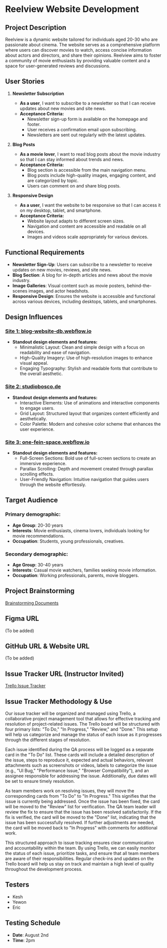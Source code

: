 # Reelview Website Development

## Project Description

Reelview is a dynamic website tailored for individuals aged 20-30 who are passionate about cinema. The website serves as a comprehensive platform where users can discover movies to watch, access concise information about actors and directors, and share their opinions. Reelview aims to foster a community of movie enthusiasts by providing valuable content and a space for user-generated reviews and discussions.

## User Stories

1. **Newsletter Subscription**
   - **As a user**, I want to subscribe to a newsletter so that I can receive updates about new movies and site news.
   - **Acceptance Criteria:**
     - Newsletter sign-up form is available on the homepage and footer.
     - User receives a confirmation email upon subscribing.
     - Newsletters are sent out regularly with the latest updates.

2. **Blog Posts**
   - **As a movie lover**, I want to read blog posts about the movie industry so that I can stay informed about trends and news.
   - **Acceptance Criteria:**
     - Blog section is accessible from the main navigation menu.
     - Blog posts include high-quality images, engaging content, and are categorized by topic.
     - Users can comment on and share blog posts.

3. **Responsive Design**
   - **As a user**, I want the website to be responsive so that I can access it on my desktop, tablet, and smartphone.
   - **Acceptance Criteria:**
     - Website layout adapts to different screen sizes.
     - Navigation and content are accessible and readable on all devices.
     - Images and videos scale appropriately for various devices.

## Functional Requirements

- **Newsletter Sign-Up**: Users can subscribe to a newsletter to receive updates on new movies, reviews, and site news.
- **Blog Section**: A blog for in-depth articles and news about the movie industry.
- **Image Galleries**: Visual content such as movie posters, behind-the-scenes images, and actor headshots.
- **Responsive Design**: Ensures the website is accessible and functional across various devices, including desktops, tablets, and smartphones.

## Design Influences

### [Site 1: blog-website-db.webflow.io](https://blog-website-db.webflow.io/)
- **Standout design elements and features:**
  - Minimalistic Layout: Clean and simple design with a focus on readability and ease of navigation.
  - High-Quality Imagery: Use of high-resolution images to enhance visual appeal.
  - Engaging Typography: Stylish and readable fonts that contribute to the overall aesthetic.

### [Site 2: studiobosco.de](https://www.studiobosco.de/)
- **Standout design elements and features:**
  - Interactive Elements: Use of animations and interactive components to engage users.
  - Grid Layout: Structured layout that organizes content efficiently and aesthetically.
  - Color Palette: Modern and cohesive color scheme that enhances the user experience.

### [Site 3: one-fein-space.webflow.io](https://one-fein-space.webflow.io/)
- **Standout design elements and features:**
  - Full-Screen Sections: Bold use of full-screen sections to create an immersive experience.
  - Parallax Scrolling: Depth and movement created through parallax scrolling effects.
  - User-Friendly Navigation: Intuitive navigation that guides users through the website effortlessly.

## Target Audience

### Primary demographic:
- **Age Group**: 20-30 years
- **Interests**: Movie enthusiasts, cinema lovers, individuals looking for movie recommendations.
- **Occupation**: Students, young professionals, creatives.

### Secondary demographic:
- **Age Group**: 30-40 years
- **Interests**: Casual movie watchers, families seeking movie information.
- **Occupation**: Working professionals, parents, movie bloggers.

## Project Brainstorming

[Brainstorming Documents](https://drive.google.com/drive/folders/1OPJvDAssYCe61vwrl868SGdLlrj0Vupg?usp=sharing)

## Figma URL

(To be added)

## GitHub URL & Website URL

(To be added)

## Issue Tracker URL (Instructor Invited)

[Trello Issue Tracker](https://trello.com/invite/b/66a2c8b77e5e52fc47f8e8ab/ATTI20901377193e4e2e500688722558bab32708619F/qaterm-project)

## Issue Tracker Methodology & Use

Our issue tracker will be organized and managed using Trello, a collaborative project management tool that allows for effective tracking and resolution of project-related issues. The Trello board will be structured with four primary lists: "To Do," "In Progress," "Review," and "Done." This setup will help us categorize and manage the status of each issue as it progresses through the different stages of resolution.

Each issue identified during the QA process will be logged as a separate card in the "To Do" list. These cards will include a detailed description of the issue, steps to reproduce it, expected and actual behaviors, relevant attachments such as screenshots or videos, labels to categorize the issue (e.g., "UI Bug," "Performance Issue," "Browser Compatibility"), and an assignee responsible for addressing the issue. Additionally, due dates will be set to ensure timely resolution.

As team members work on resolving issues, they will move the corresponding cards from "To Do" to "In Progress." This signifies that the issue is currently being addressed. Once the issue has been fixed, the card will be moved to the "Review" list for verification. The QA team leader will review the fix to ensure that the issue has been resolved satisfactorily. If the fix is verified, the card will be moved to the "Done" list, indicating that the issue has been successfully resolved. If further adjustments are needed, the card will be moved back to "In Progress" with comments for additional work.

This structured approach to issue tracking ensures clear communication and accountability within the team. By using Trello, we can easily monitor the status of each issue, prioritize tasks, and ensure that all team members are aware of their responsibilities. Regular check-ins and updates on the Trello board will help us stay on track and maintain a high level of quality throughout the development process.

## Testers

- Kesh
- Yewon
- Eric

## Testing Schedule

- **Date**: August 2nd
- **Time**: 2pm

